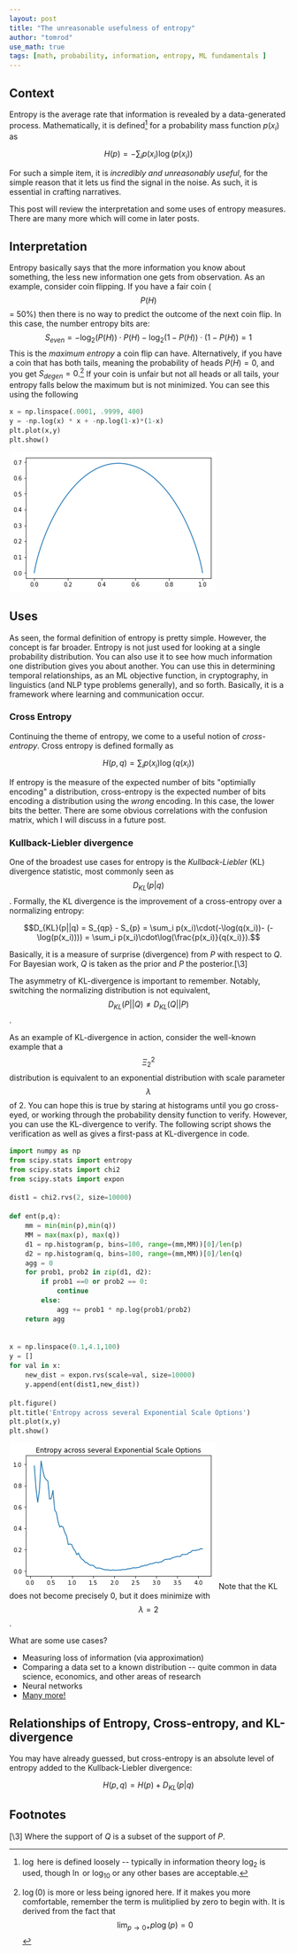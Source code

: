 ```yaml
---
layout: post
title: "The unreasonable usefulness of entropy"
author: "tomrod"
use_math: true
tags: [math, probability, information, entropy, ML fundamentals ]
---
```


## Context

Entropy is the average rate that information is revealed by a data-generated process. Mathematically, it is defined[^1] for a probability mass function $p(x_i)$ as

$$H(p) = - \sum_i p(x_i) \log(p(x_i))$$

For such a simple item, it is *incredibly and unreasonably useful*, for the simple reason that it lets us find the signal in the noise. As such, it is essential in crafting narratives.

This post will review the interpretation and some uses of entropy measures. There are many more which will come in later posts.

## Interpretation
Entropy basically says that the more information you know about something, the less new information one gets from observation. As an example, consider coin flipping. If you have a fair coin ( $$P(H)$$ = 50%) then there is no way to predict the outcome of the next coin flip. In this case, the number entropy bits are:
$$S_{even} = -\log_2(P(H)) \cdot P(H) - \log_2(1-P(H))\cdot(1-P(H)) = 1$$
This is the *maximum entropy* a coin flip can have. Alternatively, if you have a coin that has both tails, meaning the probability of heads $P(H)=0$, and you get
$S_{degen} =0$.[^2] If your coin is unfair but not all heads or all tails, your entropy falls below the maximum but is not minimized. 
 You can see this using the following

```python
x = np.linspace(.0001, .9999, 400)
y = -np.log(x) * x + -np.log(1-x)*(1-x)
plt.plot(x,y)
plt.show()
```
![png](/assets/images/20181230_basic_entropy.png)



## Uses
As seen, the formal definition of entropy is pretty simple. However, the concept is far broader. Entropy is not just used for looking at a single probability distribution. You can also use it to see how much information one distribution gives you about another. You can use this in determining temporal relationships, as an ML objective function, in cryptography, in linguistics (and NLP type problems generally), and so forth. Basically, it is a framework where learning and communication occur.

### Cross Entropy
Continuing the theme of entropy, we come to a useful notion of *cross-entropy*. Cross entropy is defined formally as

$$H(p,q) = \sum_{i} p(x_i) \log(q(x_i))$$

If entropy is the measure of the expected number of bits "optimially encoding" a distribution, cross-entropy is the expected number of bits encoding a distribution using the *wrong* encoding. In this case, the lower bits the better. There are some obvious correlations with the confusion matrix, which I will discuss in a future post.


### Kullback-Liebler divergence
One of the broadest use cases for entropy is the *Kullback-Liebler* (KL) divergence statistic, most commonly seen as $$D_{KL}(p|q)$$. Formally, the KL divergence is the improvement of a cross-entropy over a normalizing entropy:

$$D_{KL}(p||q) = S_{qp} - S_{p} = \sum_i p(x_i)\cdot(-\log(q(x_i))- (-\log(p(x_i)))) = \sum_i p(x_i)\cdot\log(\frac{p(x_i)}{q(x_i)}).$$

Basically, it is a measure of surprise (divergence) from $P$ with respect to $Q$. For Bayesian work, $Q$ is taken as the prior and $P$ the posterior.[\3]

The asymmetry of KL-divergence is important to remember. Notably, switching the normalizing distribution is not equivalent, $$D_{KL}(P||Q) \neq D_{KL}(Q||P)$$. 

As an example of KL-divergence in action, consider the well-known example that a $$\Xi^2_2$$ distribution is equivalent to an exponential distribution with scale parameter $$\lambda$$ of 2. You can hope this is true by staring at histograms until you go cross-eyed, or working through the probability density function to verify. However, you can use the KL-divergence to verify. The following script shows the verification as well as gives a first-pass at KL-divergence in code.

```python
import numpy as np
from scipy.stats import entropy
from scipy.stats import chi2
from scipy.stats import expon

dist1 = chi2.rvs(2, size=10000)

def ent(p,q):
    mm = min(min(p),min(q))
    MM = max(max(p), max(q))
    d1 = np.histogram(p, bins=100, range=(mm,MM))[0]/len(p)
    d2 = np.histogram(q, bins=100, range=(mm,MM))[0]/len(q)
    agg = 0
    for prob1, prob2 in zip(d1, d2):
        if prob1 ==0 or prob2 == 0:
            continue
        else:
            agg += prob1 * np.log(prob1/prob2)
    return agg


x = np.linspace(0.1,4.1,100)
y = []
for val in x:
    new_dist = expon.rvs(scale=val, size=10000)
    y.append(ent(dist1,new_dist))
    
plt.figure()
plt.title('Entropy across several Exponential Scale Options')
plt.plot(x,y)
plt.show()
```

![png](/assets/images/20181230-entropy_2_1.png)
Note that the KL does not become precisely 0, but it does minimize with $$\lambda=2$$.

What are some use cases?
* Measuring loss of information (via approximation)
* Comparing a data set to a known distribution -- quite common in data science, economics, and other areas of research
* Neural networks
* [Many more!](https://stats.stackexchange.com/questions/185858/use-of-kl-divergence-in-practice)

## Relationships of Entropy, Cross-entropy, and KL-divergence

You may have already guessed, but cross-entropy is an absolute level of entropy added to the Kullback-Liebler divergence:

$$H(p,q) = H(p) + D_{KL}(p|q)$$

## Footnotes

[^1]: $\log$ here is defined loosely -- typically in information theory $\log_2$ is used, though $\ln$ or $\log_{10}$ or any other bases are acceptable.

[^2]: $\log(0)$ is more or less being ignored here. If it makes you more comfortable, remember the term is mulitiplied by zero to begin with. It is derived from the fact that $$\lim_{p\to 0+} p \log(p) = 0$$

[\3] Where the support of $Q$ is a subset of the support of $P$.